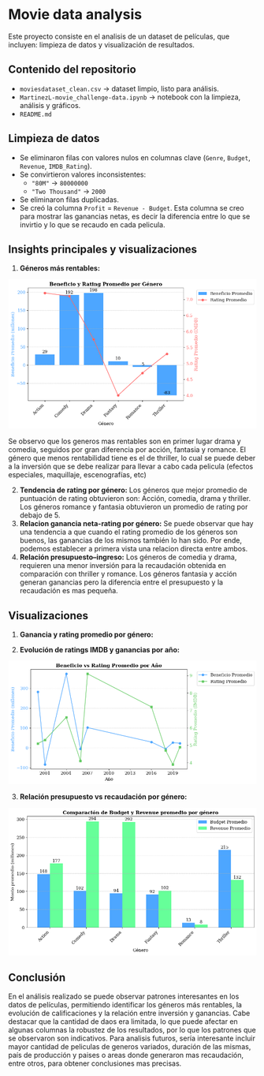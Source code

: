 # Movie data analysis

Este proyecto consiste en el analisis de un dataset de películas, que incluyen: limpieza de datos y visualización de resultados.

## Contenido del repositorio
- `moviesdataset_clean.csv` → dataset limpio, listo para análisis.
- `MartinezL-movie_challenge-data.ipynb` → notebook con la limpieza, análisis y gráficos.
- `README.md`

## Limpieza de datos
- Se eliminaron filas con valores nulos en columnas clave (`Genre`, `Budget`, `Revenue`, `IMDB_Rating`).
- Se convirtieron valores inconsistentes:
  - `"80M"` → `80000000`
  - `"Two Thousand"` → `2000`
- Se eliminaron filas duplicadas.
- Se creó la columna `Profit` = `Revenue - Budget`. Esta columna se creo para mostrar las ganancias netas, es decir la diferencia entre lo que se invirtio y lo que se recaudo en cada pelicula.

## Insights principales y visualizaciones
1. **Géneros más rentables:**
   
![Ganancia y Rating promedio por genero](ganancia_rating_por_genero.png)

Se observo que los generos mas rentables son en primer lugar drama y comedia, seguidos por gran diferencia por acción, fantasia y romance. El género que menos rentabilidad tiene es el de thriller, lo cual se puede deber a la inversión que se debe realizar para llevar a cabo cada pelicula (efectos especiales, maquillaje, escenografías, etc)


2. **Tendencia de rating por género:** Los géneros que mejor promedio de puntuación de rating obtuvieron son: Acción, comedia, drama y thriller. Los géneros romance y fantasia obtuvieron un promedio de rating por debajo de 5.
4. **Relacion ganancia neta-rating por género:** Se puede observar que hay una tendencia a que cuando el rating promedio de los géneros son buenos, las ganancias de los mismos también lo han sido. Por ende, podemos establecer a primera vista una relacion directa entre ambos.
5. **Relación presupuesto–ingreso:** Los géneros de comedia y drama, requieren una menor inversión para la recaudación obtenida en comparación con thriller y romance. Los géneros fantasia y acción generan ganancias pero la diferencia entre el presupuesto y la recaudación es mas pequeña.

## Visualizaciones
1. **Ganancia y rating promedio por género:**


   
2. **Evolución de ratings IMDB y ganancias por año:**

![Evolución de ratings y ganancias por año](evolucion_ganancia_rating_por_anio.png)
   
3. **Relación presupuesto vs recaudación por género:**

![Relación presupuesto vs recaudación por género](comparacion_inversionvsrecaudacion_por_genero.png)


## Conclusión
En el análisis realizado se puede observar patrones interesantes en los datos de películas, permitiendo identificar los géneros más rentables, la evolución de calificaciones y la relación entre inversión y ganancias.
Cabe destacar que la cantidad de daos era limitada, lo que puede afectar en algunas columnas la robustez de los resultados, por lo que los patrones que se observaron son indicativos.
Para analisis futuros, sería interesante incluir mayor cantidad de peliculas de generos variados, duración de las mismas, país de producción y paises o areas donde generaron mas recaudación, entre otros, para obtener conclusiones mas precisas.

